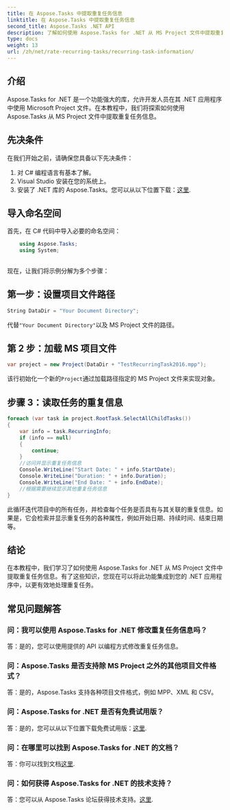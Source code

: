 ```yaml
---
title: 在 Aspose.Tasks 中提取重复任务信息
linktitle: 在 Aspose.Tasks 中提取重复任务信息
second_title: Aspose.Tasks .NET API
description: 了解如何使用 Aspose.Tasks for .NET 从 MS Project 文件中提取重复任务信息。 .NET 开发人员可以轻松集成。
type: docs
weight: 13
url: /zh/net/rate-recurring-tasks/recurring-task-information/
---
```

## 介绍
Aspose.Tasks for .NET 是一个功能强大的库，允许开发人员在其 .NET 应用程序中使用 Microsoft Project 文件。在本教程中，我们将探索如何使用 Aspose.Tasks 从 MS Project 文件中提取重复任务信息。
## 先决条件
在我们开始之前，请确保您具备以下先决条件：
1. 对 C# 编程语言有基本了解。
2. Visual Studio 安装在您的系统上。
3. 安装了 .NET 库的 Aspose.Tasks。您可以从以下位置下载：[这里](https://releases.aspose.com/tasks/net/).
## 导入命名空间
首先，在 C# 代码中导入必要的命名空间：
```csharp
    using Aspose.Tasks;
    using System;
    
```
现在，让我们将示例分解为多个步骤：
## 第一步：设置项目文件路径
```csharp
String DataDir = "Your Document Directory";
```
代替`"Your Document Directory"`以及 MS Project 文件的路径。
## 第 2 步：加载 MS 项目文件
```csharp
var project = new Project(DataDir + "TestRecurringTask2016.mpp");
```
该行初始化一个新的`Project`通过加载路径指定的 MS Project 文件来实现对象。
## 步骤 3：读取任务的重复信息
```csharp
foreach (var task in project.RootTask.SelectAllChildTasks())
{
    var info = task.RecurringInfo;
    if (info == null)
    {
        continue;
    }
    //访问并显示重复任务信息
    Console.WriteLine("Start Date: " + info.StartDate);
    Console.WriteLine("Duration: " + info.Duration);
    Console.WriteLine("End Date: " + info.EndDate);
    //根据需要继续显示其他重复任务信息
}
```
此循环迭代项目中的所有任务，并检查每个任务是否具有与其关联的重复信息。如果是，它会检索并显示重复任务的各种属性，例如开始日期、持续时间、结束日期等。
## 结论
在本教程中，我们学习了如何使用 Aspose.Tasks for .NET 从 MS Project 文件中提取重复任务信息。有了这些知识，您现在可以将此功能集成到您的 .NET 应用程序中，以更有效地处理重复任务。
## 常见问题解答
### 问：我可以使用 Aspose.Tasks for .NET 修改重复任务信息吗？
答：是的，您可以使用提供的 API 以编程方式修改重复任务信息。
### 问：Aspose.Tasks 是否支持除 MS Project 之外的其他项目文件格式？
答：是的，Aspose.Tasks 支持各种项目文件格式，例如 MPP、XML 和 CSV。
### 问：Aspose.Tasks for .NET 是否有免费试用版？
答：是的，您可以从以下位置下载免费试用版：[这里](https://releases.aspose.com/).
### 问：在哪里可以找到 Aspose.Tasks for .NET 的文档？
答：你可以找到文档[这里](https://reference.aspose.com/tasks/net/).
### 问：如何获得 Aspose.Tasks for .NET 的技术支持？
答：您可以从 Aspose.Tasks 论坛获得技术支持。[这里](https://forum.aspose.com/c/tasks/15).